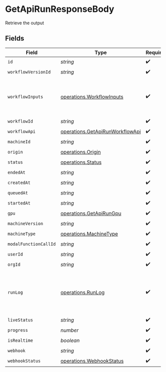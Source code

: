# GetApiRunResponseBody

Retrieve the output


## Fields

| Field                                                                                 | Type                                                                                  | Required                                                                              | Description                                                                           | Example                                                                               |
| ------------------------------------------------------------------------------------- | ------------------------------------------------------------------------------------- | ------------------------------------------------------------------------------------- | ------------------------------------------------------------------------------------- | ------------------------------------------------------------------------------------- |
| `id`                                                                                  | *string*                                                                              | :heavy_check_mark:                                                                    | N/A                                                                                   |                                                                                       |
| `workflowVersionId`                                                                   | *string*                                                                              | :heavy_check_mark:                                                                    | N/A                                                                                   |                                                                                       |
| `workflowInputs`                                                                      | [operations.WorkflowInputs](../../models/operations/workflowinputs.md)                | :heavy_check_mark:                                                                    | N/A                                                                                   | {<br/>"input_text": "some external text input",<br/>"input_image": "https://somestatic.png"<br/>} |
| `workflowId`                                                                          | *string*                                                                              | :heavy_check_mark:                                                                    | N/A                                                                                   |                                                                                       |
| `workflowApi`                                                                         | [operations.GetApiRunWorkflowApi](../../models/operations/getapirunworkflowapi.md)    | :heavy_check_mark:                                                                    | N/A                                                                                   | {}                                                                                    |
| `machineId`                                                                           | *string*                                                                              | :heavy_check_mark:                                                                    | N/A                                                                                   |                                                                                       |
| `origin`                                                                              | [operations.Origin](../../models/operations/origin.md)                                | :heavy_check_mark:                                                                    | N/A                                                                                   |                                                                                       |
| `status`                                                                              | [operations.Status](../../models/operations/status.md)                                | :heavy_check_mark:                                                                    | N/A                                                                                   |                                                                                       |
| `endedAt`                                                                             | *string*                                                                              | :heavy_check_mark:                                                                    | N/A                                                                                   |                                                                                       |
| `createdAt`                                                                           | *string*                                                                              | :heavy_check_mark:                                                                    | N/A                                                                                   |                                                                                       |
| `queuedAt`                                                                            | *string*                                                                              | :heavy_check_mark:                                                                    | N/A                                                                                   |                                                                                       |
| `startedAt`                                                                           | *string*                                                                              | :heavy_check_mark:                                                                    | N/A                                                                                   |                                                                                       |
| `gpu`                                                                                 | [operations.GetApiRunGpu](../../models/operations/getapirungpu.md)                    | :heavy_check_mark:                                                                    | N/A                                                                                   |                                                                                       |
| `machineVersion`                                                                      | *string*                                                                              | :heavy_check_mark:                                                                    | N/A                                                                                   |                                                                                       |
| `machineType`                                                                         | [operations.MachineType](../../models/operations/machinetype.md)                      | :heavy_check_mark:                                                                    | N/A                                                                                   |                                                                                       |
| `modalFunctionCallId`                                                                 | *string*                                                                              | :heavy_check_mark:                                                                    | N/A                                                                                   |                                                                                       |
| `userId`                                                                              | *string*                                                                              | :heavy_check_mark:                                                                    | N/A                                                                                   |                                                                                       |
| `orgId`                                                                               | *string*                                                                              | :heavy_check_mark:                                                                    | N/A                                                                                   |                                                                                       |
| `runLog`                                                                              | [operations.RunLog](../../models/operations/runlog.md)                                | :heavy_check_mark:                                                                    | N/A                                                                                   | [<br/>{<br/>"logs": "some logs",<br/>"timestamp": 1706631877.3831277<br/>}<br/>]      |
| `liveStatus`                                                                          | *string*                                                                              | :heavy_check_mark:                                                                    | N/A                                                                                   |                                                                                       |
| `progress`                                                                            | *number*                                                                              | :heavy_check_mark:                                                                    | N/A                                                                                   |                                                                                       |
| `isRealtime`                                                                          | *boolean*                                                                             | :heavy_check_mark:                                                                    | N/A                                                                                   |                                                                                       |
| `webhook`                                                                             | *string*                                                                              | :heavy_check_mark:                                                                    | N/A                                                                                   |                                                                                       |
| `webhookStatus`                                                                       | [operations.WebhookStatus](../../models/operations/webhookstatus.md)                  | :heavy_check_mark:                                                                    | N/A                                                                                   |                                                                                       |